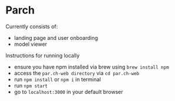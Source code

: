 # Parch

Currently consists of:
* landing page and user onboarding
* model viewer

Instructions for running locally
* ensure you have npm installed via brew using ```brew install npm```
* access the ```par.ch-web directory``` via ```cd par.ch-web```
* run ```npm install``` or ```npm i``` in terminal
* run ```npm start``` 
* go to ```localhost:3000``` in your default browser